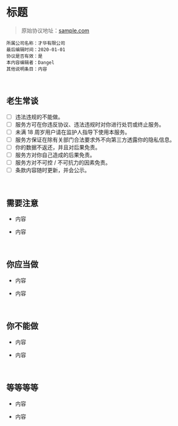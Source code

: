 # 标题

> 原始协议地址：[sample.com](https://sample.com)
```
所属公司名称：才华有限公司
最后编辑时间：2020-01-01
协议是否有效：是
本内容编辑者：Dangel
其他说明条目：内容
```

<br />

## 老生常谈

- [ ] 违法违规的不能做。
- [ ] 服务方可在你违反协议、违法违规时对你进行处罚或终止服务。
- [ ] 未满 18 周岁用户请在监护人指导下使用本服务。
- [ ] 服务方保证在除有关部门合法要求外不向第三方透露你的隐私信息。
- [ ] 你的数据不返还，并且对后果免责。
- [ ] 服务方对你自己造成的后果免责。
- [ ] 服务方对不可控 / 不可抗力的因素免责。
- [ ] 条款内容随时更新，并会公示。

<br />

## 需要注意

- 内容

- 内容

<br />

## 你应当做

- 内容

- 内容

<br />

## 你不能做

- 内容

- 内容

<br />

## 等等等等

- 内容

- 内容

<br />

<br />